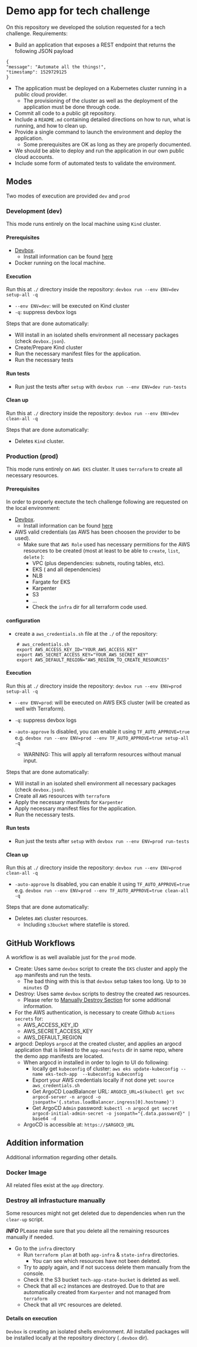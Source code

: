 # Demo app for tech challenge

On this repository we developed the solution requested for a tech challenge.
Requirements:

- Build an application that exposes a REST
endpoint that returns the following JSON payload

```
{
"message": "Automate all the things!",
"timestamp": 1529729125
}
```

- The application must be deployed on a Kubernetes cluster running in a public cloud provider.
  - The provisioning of the cluster as well as the deployment of the application must be done through code.
- Commit all code to a public git repository.
- Include a `README.md` containing detailed directions on how to run, what is running, and how to clean up.
- Provide a single command to launch the environment and deploy the application.
  - Some prerequisites are OK as long as they are properly documented.
- We should be able to deploy and run the application in our own public cloud accounts.
- Include some form of automated tests to validate the environment.

## Modes

Two modes of execution are provided `dev` and `prod`

### Development (dev)
  
This mode runs entirely on the local machine using `Kind` cluster.

#### Prerequisites  

- [Devbox](https://www.jetify.com/docs/devbox/cli_reference/devbox_shell/).
  - Install information can be found [here](https://github.com/jetify-com/devbox?tab=readme-ov-file#installing-devbox)
- Docker running on the local machine.

#### Execution

Run this at `./` directory inside the repository: `devbox run --env ENV=dev setup-all -q`

- `--env ENV=dev`: will be executed on Kind cluster
- `-q`: suppress devbox logs

Steps that are done automatically:

- Will install in an isolated shells environment all necessary packages (check `devbox.json`).
- Create/Prepare Kind cluster
- Run the necessary manifest files for the application.
- Run the necessary tests

#### Run tests

- Run just the tests after `setup` with `devbox run --env ENV=dev run-tests`

#### Clean up

Run this at `./` directory inside the repository: `devbox run --env ENV=dev clean-all -q`

Steps that are done automatically:

- Deletes `Kind` cluster.

### Production (prod)

 This mode runs entirely on `AWS EKS` cluster.
 It uses `terraform` to create all necessary resources.

#### Prerequisites

In order to properly exectute the tech challenge following are requested on the local environment:

- [Devbox](https://www.jetify.com/docs/devbox/cli_reference/devbox_shell/).
  - Install information can be found [here](https://github.com/jetify-com/devbox?tab=readme-ov-file#installing-devbox)
- AWS valid credentials (as AWS has been choosen the provider to be used).
  - Make sure that `AWS Role` used has necessary permitions for the AWS resources to be created (most at least to be able to `create`, `list`, `delete` ):
    - VPC (plus dependencies: subnets, routing tables, etc).
    - EKS ( and all dependencies)
    - NLB
    - Fargate for EKS
    - Karpenter
    - S3
    - ...
    - Check the `infra` dir for all terraform code used.

#### configuration

- create a `aws_credentials.sh` file at the `./` of the repository:

```
    # aws_credentials.sh
    export AWS_ACCESS_KEY_ID="YOUR_AWS_ACCESS_KEY"
    export AWS_SECRET_ACCESS_KEY="YOUR_AWS_SECRET_KEY"
    export AWS_DEFAULT_REGION="AWS_REGION_TO_CREATE_RESOURCES"
```

#### Execution

Run this at `./` directory inside the repository: `devbox run --env ENV=prod setup-all -q`

- `--env ENV=prod`: will be executed on AWS EKS cluster (will be created as well with Terraform).
- `-q`: suppress devbox logs

- `-auto-approve` Is disabled, you can enable it using `TF_AUTO_APPROVE=true` e.g. `devbox run --env ENV=prod --env TF_AUTO_APPROVE=true setup-all -q`
  - WARNING: This will apply all terraform resources without manual input.

Steps that are done automatically:

- Will install in an isolated shell environment all necessary packages (check `devbox.json`).
- Create all `AWS` resources with `terraform`
- Apply the necessary manifests for `Karpenter` 
- Apply necessary manifest files for the application.
- Run the necessary tests.

#### Run tests

- Run just the tests after `setup` with `devbox run --env ENV=prod run-tests`

#### Clean up

Run this at `./` directory inside the repository: `devbox run --env ENV=prod clean-all -q`

- `-auto-approve` Is disabled, you can enable it using `TF_AUTO_APPROVE=true` e.g. `devbox run --env ENV=prod --env TF_AUTO_APPROVE=true clean-all -q`

Steps that are done automatically:

- Deletes `AWS` cluster resources.
  - Including `s3bucket` where statefile is stored.

## GitHub Workflows

A workflow is as well available just for the `prod` mode.

- Create: Uses same `devbox` script to create the `EKS` cluster and apply the `app` manifests and run the tests.
  - The bad thing with this is that `devbox` setup takes too long. Up to `30 minutes` :sweat:
- Destroy: Uses same `devbox` scripts to destroy the created `AWS` resources.
  - Please refer to [ Manually Destroy Section](#destroy-all-infrastucture-manually) for some additional information.
- For the AWS authentication, is necessary to create Github `Actions secrets` for:
  - AWS_ACCESS_KEY_ID
  - AWS_SECRET_ACCESS_KEY
  - AWS_DEFAULT_REGION
- argocd: Deploys `argocd` at the created cluster, and applies an argocd application that is linked to the `app-manifests` dir in same repo, where the demo app manifests are located.
  - When argocd in installed in order to login to UI do following:
    - locally get `kubeconfig` of cluster: `aws eks update-kubeconfig --name eks-tech-app  --kubeconfig kubeconfig`
    - Export your AWS credentials locally if not done yet: `source aws_credentials.sh`
    - Get ArgoCD LoadBalancer URL:  `ARGOCD_URL=$(kubectl get svc argocd-server -n argocd -o jsonpath='{.status.loadBalancer.ingress[0].hostname}')`
    - Get ArgoCD `Admin` password: `kubectl -n argocd get secret argocd-initial-admin-secret -o jsonpath="{.data.password}" | base64 -d`
  - ArgoCD is accessible at: `https://$ARGOCD_URL`

## Addition information

Additional information regarding other details.

### Docker Image

All related files exist at the `app` directory.

### Destroy all infrastucture manually

Some resources might not get deleted due to dependencies when run the `clear-up` script.

***INFO***
PLease make sure that you delete all the remaining resources manually if needed.

- Go to the `infra` directory
  - Run `terraform plan` at both `app-infra` & `state-infra` directories.
    - You can see which resources have not been deleted.
  - Try to apply again, and if not success delete them manually from the console.
  - Check it the S3 bucket `tech-app-state-bucket` is deleted as well.
  - Check that all `ec2` instances are destroyed. Due to that are automatically created from `Karpenter` and not managed from `terraform`
  - Check that all `VPC` resources are deleted.

#### Details on execution

`Devbox` is creating  an isolated shells environment. All installed packages will be installed locally at the repository directory (`.devbox` dir).
